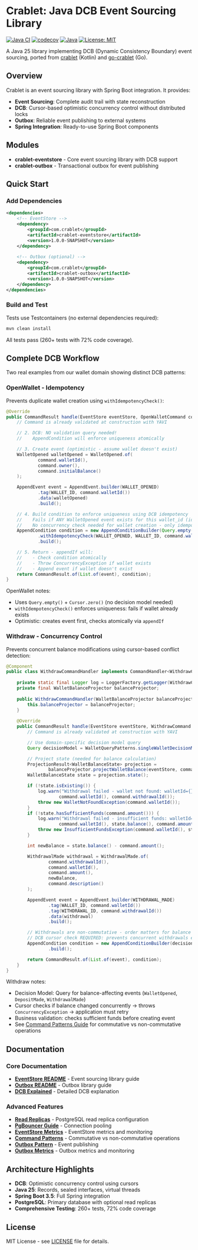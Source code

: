 # Crablet: Java DCB Event Sourcing Library

[![Java CI](https://github.com/rodolfodpk/spring-crablet/actions/workflows/maven.yml/badge.svg)](https://github.com/rodolfodpk/spring-crablet/actions/workflows/maven.yml)
[![codecov](https://codecov.io/gh/rodolfodpk/spring-crablet/branch/main/graph/badge.svg)](https://codecov.io/gh/rodolfodpk/spring-crablet)
[![Java](https://img.shields.io/badge/Java-25-orange?logo=openjdk&logoColor=white)](https://openjdk.org/projects/jdk/25/)
[![License: MIT](https://img.shields.io/badge/License-MIT-yellow.svg)](https://opensource.org/licenses/MIT)

A Java 25 library implementing DCB (Dynamic Consistency Boundary) event sourcing, ported from [crablet](https://github.com/rodolfodpk/crablet) (Kotlin) and [go-crablet](https://github.com/rodolfodpk/go-crablet) (Go).

## Overview

Crablet is an event sourcing library with Spring Boot integration. It provides:

- **Event Sourcing**: Complete audit trail with state reconstruction
- **DCB**: Cursor-based optimistic concurrency control without distributed locks
- **Outbox**: Reliable event publishing to external systems
- **Spring Integration**: Ready-to-use Spring Boot components

## Modules

- **crablet-eventstore** - Core event sourcing library with DCB support
- **crablet-outbox** - Transactional outbox for event publishing

## Quick Start

### Add Dependencies

```xml
<dependencies>
    <!-- EventStore -->
    <dependency>
        <groupId>com.crablet</groupId>
        <artifactId>crablet-eventstore</artifactId>
        <version>1.0.0-SNAPSHOT</version>
    </dependency>
    
    <!-- Outbox (optional) -->
    <dependency>
        <groupId>com.crablet</groupId>
        <artifactId>crablet-outbox</artifactId>
        <version>1.0.0-SNAPSHOT</version>
    </dependency>
</dependencies>
```

### Build and Test

Tests use Testcontainers (no external dependencies required):
```bash
mvn clean install
```

All tests pass (260+ tests with 72% code coverage).

## Complete DCB Workflow

Two real examples from our wallet domain showing distinct DCB patterns:

### OpenWallet - Idempotency

Prevents duplicate wallet creation using `withIdempotencyCheck()`:

```java
@Override
public CommandResult handle(EventStore eventStore, OpenWalletCommand command) {
    // Command is already validated at construction with YAVI

    // 2. DCB: NO validation query needed!
    //    AppendCondition will enforce uniqueness atomically

    // 3. Create event (optimistic - assume wallet doesn't exist)
    WalletOpened walletOpened = WalletOpened.of(
            command.walletId(),
            command.owner(),
            command.initialBalance()
    );

    AppendEvent event = AppendEvent.builder(WALLET_OPENED)
            .tag(WALLET_ID, command.walletId())
            .data(walletOpened)
            .build();

    // 4. Build condition to enforce uniqueness using DCB idempotency
    //    Fails if ANY WalletOpened event exists for this wallet_id (idempotency check)
    //    No concurrency check needed for wallet creation - only idempotency matters
    AppendCondition condition = new AppendConditionBuilder(Query.empty(), Cursor.zero())
            .withIdempotencyCheck(WALLET_OPENED, WALLET_ID, command.walletId())
            .build();

    // 5. Return - appendIf will:
    //    - Check condition atomically
    //    - Throw ConcurrencyException if wallet exists
    //    - Append event if wallet doesn't exist
    return CommandResult.of(List.of(event), condition);
}
```

OpenWallet notes:
- Uses `Query.empty()` + `Cursor.zero()` (no decision model needed)
- `withIdempotencyCheck()` enforces uniqueness: fails if wallet already exists
- Optimistic: creates event first, checks atomically via `appendIf`

### Withdraw - Concurrency Control

Prevents concurrent balance modifications using cursor-based conflict detection:

```java
@Component
public class WithdrawCommandHandler implements CommandHandler<WithdrawCommand> {
    
    private static final Logger log = LoggerFactory.getLogger(WithdrawCommandHandler.class);
    private final WalletBalanceProjector balanceProjector;
    
    public WithdrawCommandHandler(WalletBalanceProjector balanceProjector) {
        this.balanceProjector = balanceProjector;
    }
    
    @Override
    public CommandResult handle(EventStore eventStore, WithdrawCommand command) {
        // Command is already validated at construction with YAVI

        // Use domain-specific decision model query
        Query decisionModel = WalletQueryPatterns.singleWalletDecisionModel(command.walletId());

        // Project state (needed for balance calculation)
        ProjectionResult<WalletBalanceState> projection =
                balanceProjector.projectWalletBalance(eventStore, command.walletId(), decisionModel);
        WalletBalanceState state = projection.state();

        if (!state.isExisting()) {
            log.warn("Withdrawal failed - wallet not found: walletId={}, withdrawalId={}",
                    command.walletId(), command.withdrawalId());
            throw new WalletNotFoundException(command.walletId());
        }
        if (!state.hasSufficientFunds(command.amount())) {
            log.warn("Withdrawal failed - insufficient funds: walletId={}, balance={}, requested={}",
                    command.walletId(), state.balance(), command.amount());
            throw new InsufficientFundsException(command.walletId(), state.balance(), command.amount());
        }

        int newBalance = state.balance() - command.amount();

        WithdrawalMade withdrawal = WithdrawalMade.of(
                command.withdrawalId(),
                command.walletId(),
                command.amount(),
                newBalance,
                command.description()
        );

        AppendEvent event = AppendEvent.builder(WITHDRAWAL_MADE)
                .tag(WALLET_ID, command.walletId())
                .tag(WITHDRAWAL_ID, command.withdrawalId())
                .data(withdrawal)
                .build();

        // Withdrawals are non-commutative - order matters for balance validation
        // DCB cursor check REQUIRED: prevents concurrent withdrawals exceeding balance
        AppendCondition condition = new AppendConditionBuilder(decisionModel, projection.cursor())
                .build();

        return CommandResult.of(List.of(event), condition);
    }
}
```

Withdraw notes:
- Decision Model: Query for balance-affecting events (`WalletOpened`, `DepositMade`, `WithdrawalMade`)
- Cursor checks if balance changed concurrently → throws `ConcurrencyException` → application must retry
- Business validation: checks sufficient funds before creating event
- See [Command Patterns Guide](crablet-eventstore/docs/COMMAND_PATTERNS.md) for commutative vs non-commutative operations

## Documentation

### Core Documentation
- **[EventStore README](crablet-eventstore/README.md)** - Event sourcing library guide
- **[Outbox README](crablet-outbox/README.md)** - Outbox library guide
- **[DCB Explained](crablet-eventstore/docs/DCB_AND_CRABLET.md)** - Detailed DCB explanation

### Advanced Features
- **[Read Replicas](crablet-eventstore/docs/READ_REPLICAS.md)** - PostgreSQL read replica configuration
- **[PgBouncer Guide](crablet-eventstore/docs/PGBOUNCER.md)** - Connection pooling
- **[EventStore Metrics](crablet-eventstore/docs/METRICS.md)** - EventStore metrics and monitoring
- **[Command Patterns](crablet-eventstore/docs/COMMAND_PATTERNS.md)** - Commutative vs non-commutative operations
- **[Outbox Pattern](crablet-outbox/docs/OUTBOX_PATTERN.md)** - Event publishing
- **[Outbox Metrics](crablet-outbox/docs/OUTBOX_METRICS.md)** - Outbox metrics and monitoring

## Architecture Highlights

- **DCB**: Optimistic concurrency control using cursors
- **Java 25**: Records, sealed interfaces, virtual threads
- **Spring Boot 3.5**: Full Spring integration
- **PostgreSQL**: Primary database with optional read replicas
- **Comprehensive Testing**: 260+ tests, 72% code coverage

## License

MIT License - see [LICENSE](LICENSE) file for details.
